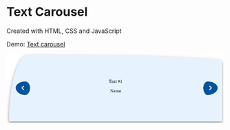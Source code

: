 # Text Carousel

Created with HTML, CSS and JavaScript

Demo: <a href="https://gregorec.github.io/carousel/">Text carousel</a>

![](screenshot/coarousel.png)
